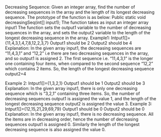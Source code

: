 Decreasing Sequence: Given an integer array, find the number of decreasing sequences in the array and the length of its longest decreasing sequence.
The prototype of the function is as below:
Public static void decreasingSeq(int[] input1);
The function takes as input an integer array input1
The function sets the output1 variable to the number of decreasing sequences in the array, and sets the output2 variable to the length of the longest decreasing sequence in the array.
Example1:
Intput1[]={11,4,3,1,4,7,8,12,2,3,7}
Output1 should be 2
Output2 should be 4
Explanation:
In the given array input1, the decreasing sequences are “11,4,3,1” and “12,2” i.e there are two decreasing sequences in the array, and so output1 is assigned 2. The first sequence i.e. “11,4,3,1” is the longer one containing four items, when compared to the second sequence “12,2” which contains 2 items. So, the length of the longest decreasing sequence output2=4

Example 2:
Intput1[]={1,3,2,1}
Output1 should be 1
Output2 should be 3
Explanation:
In the given array input1, there is only one decreasing sequence which is “3,2,1” containing three items. So, the number of decreasing sequences output1 is assigned the value 1, and the length of the longest decreasing sequence output2 is assigned the value 3.
Example 3:
Intput1[]={12,15,21,29,69,79}
Output1 should be 0
Output2 should be 0
Explanation:
In the given array input1, there is no decreasing sequence. All the items are in decreasing order, hence the number of decreasing sequences output1 is assigned 0. Similarly the length of the longest decreasing sequence is also assigned the value 0.